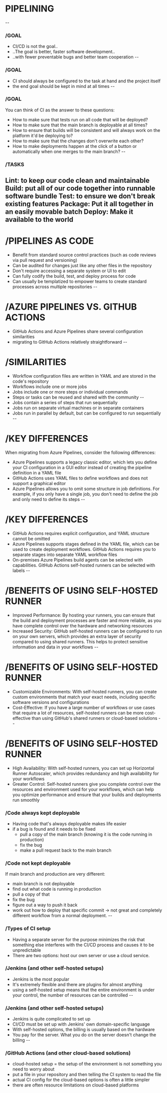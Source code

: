 # PIPELINING
--
### /GOAL
* CI/CD is not the goal.. <!-- .element: class="fragment fade-up" -->
* ..The goal is better, faster software development.. <!-- .element: class="fragment fade-up" -->
* ..with fewer preventable bugs and better team cooperation <!-- .element: class="fragment fade-up" -->
--
### /GOAL
* CI should always be configured to the task at hand and the project itself <!-- .element: class="fragment fade-up" -->
* the end goal should be kept in mind at all times <!-- .element: class="fragment fade-up" -->
--
### /GOAL
You can think of CI as the answer to these questions:
* How to make sure that tests run on all code that will be deployed? <!-- .element: class="fragment fade-up" -->
* How to make sure that the main branch is deployable at all times? <!-- .element: class="fragment fade-up" -->
* How to ensure that builds will be consistent and will always work on the platform it'd be deploying to? <!-- .element: class="fragment fade-up" -->
* How to make sure that the changes don't overwrite each other? <!-- .element: class="fragment fade-up" -->
* How to make deployments happen at the click of a button or automatically when one merges to the main branch? <!-- .element: class="fragment fade-up" -->
--
### /TASKS
Lint: to keep our code clean and maintainable <!-- .element: class="fragment fade-up" -->
Build: put all of our code together into runnable software bundle <!-- .element: class="fragment fade-up" -->
Test: to ensure we don't break existing features <!-- .element: class="fragment fade-up" -->
Package: Put it all together in an easily movable batch <!-- .element: class="fragment fade-up" -->
Deploy: Make it available to the world <!-- .element: class="fragment fade-up" -->
--
# /PIPELINES AS CODE
* Benefit from standard source control practices (such as code reviews via pull request and versioning) <!-- .element: class="fragment fade-up" -->
* Can be audited for changes just like any other files in the repository <!-- .element: class="fragment fade-up" -->
* Don't require accessing a separate system or UI to edit <!-- .element: class="fragment fade-up" -->
* Can fully codify the build, test, and deploy process for code <!-- .element: class="fragment fade-up" -->
* Can usually be templatized to empower teams to create standard processes across multiple repositories <!-- .element: class="fragment fade-up" -->
--
# /AZURE PIPELINES VS. GITHUB ACTIONS
* GitHub Actions and Azure Pipelines share several configuration similarities <!-- .element: class="fragment fade-up" -->
* migrating to GitHub Actions relatively straightforward <!-- .element: class="fragment fade-up" -->
--
# /SIMILARITIES
* Workflow configuration files are written in YAML and are stored in the code's repository <!-- .element: class="fragment fade-up" -->
* Workflows include one or more jobs <!-- .element: class="fragment fade-up" -->
* Jobs include one or more steps or individual commands <!-- .element: class="fragment fade-up" -->
* Steps or tasks can be reused and shared with the community <!-- .element: class="fragment fade-up" -->
--
* Jobs contain a series of steps that run sequentially <!-- .element: class="fragment fade-up" -->
* Jobs run on separate virtual machines or in separate containers <!-- .element: class="fragment fade-up" -->
* Jobs run in parallel by default, but can be configured to run sequentially <!-- .element: class="fragment fade-up" -->
--
# /KEY DIFFERENCES
When migrating from Azure Pipelines, consider the following differences:

* Azure Pipelines supports a legacy classic editor, which lets you define your CI configuration in a GUI editor instead of creating the pipeline definition in a YAML file <!-- .element: class="fragment fade-up" -->
* GitHub Actions uses YAML files to define workflows and does not support a graphical editor <!-- .element: class="fragment fade-up" -->
* Azure Pipelines allows you to omit some structure in job definitions. For example, if you only have a single job, you don't need to define the job and only need to define its steps <!-- .element: class="fragment fade-up" -->
--
# /KEY DIFFERENCES
* GitHub Actions requires explicit configuration, and YAML structure cannot be omitted <!-- .element: class="fragment fade-up" -->
* Azure Pipelines supports stages defined in the YAML file, which can be used to create deployment workflows. GitHub Actions requires you to separate stages into separate YAML workflow files <!-- .element: class="fragment fade-up" -->
* On-premises Azure Pipelines build agents can be selected with capabilities. GitHub Actions self-hosted runners can be selected with labels <!-- .element: class="fragment fade-up" -->
--
# /BENEFITS OF USING SELF-HOSTED RUNNER
* Improved Performance: By hosting your runners, you can ensure that the build and deployment processes are faster and more reliable, as you have complete control over the hardware and networking resources <!-- .element: class="fragment fade-up" -->
* Increased Security: GitHub self-hosted runners can be configured to run on your own servers, which provides an extra layer of security compared to using shared runners. This helps to protect sensitive information and data in your workflows <!-- .element: class="fragment fade-up" -->
--
# /BENEFITS OF USING SELF-HOSTED RUNNER
* Customizable Environments: With self-hosted runners, you can create custom environments that match your exact needs, including specific software versions and configurations <!-- .element: class="fragment fade-up" -->
* Cost-Effective: If you have a large number of workflows or use cases that require a lot of resources, self-hosted runners can be more cost-effective than using GitHub's shared runners or cloud-based solutions <!-- .element: class="fragment fade-up" -->
--
# /BENEFITS OF USING SELF-HOSTED RUNNER
* High Availability: With self-hosted runners, you can set up Horizontal Runner Autoscaler, which provides redundancy and high availability for your workflows <!-- .element: class="fragment fade-up" -->
* Greater Control: Self-hosted runners give you complete control over the resources and environment used for your workflows, which can help you optimize performance and ensure that your builds and deployments run smoothly <!-- .element: class="fragment fade-up" -->
### /Code always kept deployable
* Having code that's always deployable makes life easier <!-- .element: class="fragment fade-up" -->
* if a bug is found and it needs to be fixed <!-- .element: class="fragment fade-up" -->
  * pull a copy of the main branch (knowing it is the code running in production) <!-- .element: class="fragment fade-up" -->
  * fix the bug <!-- .element: class="fragment fade-up" -->
  * make a pull request back to the main branch <!-- .element: class="fragment fade-up" -->
### /Code not kept deployable
If main branch and production are very different:
 * main branch is not deployable
 * find out what code is running in production
 * pull a copy of that
 * fix the bug
 * figure out a way to push it back
 * work out how to deploy that specific commit -> not great and completely different workflow from a normal deployment.
--
### /Types of CI setup
* Having a separate server for the purpose minimizes the risk that something else interferes with the CI/CD process and causes it to be unpredictable
* There are two options: host our own server or use a cloud service.
### /Jenkins (and other self-hosted setups)
* Jenkins is the most popular
* It's extremely flexible and there are plugins for almost anything
* using a self-hosted setup means that the entire environment is under your control, the number of resources can be controlled
--
### /Jenkins (and other self-hosted setups)
* Jenkins is quite complicated to set up
* CI/CD must be set up with Jenkins' own domain-specific language
* With self-hosted options, the billing is usually based on the hardware
* You pay for the server. What you do on the server doesn't change the billing
--
### /GitHub Actions (and other cloud-based solutions)
* cloud-hosted setup = the setup of the environment is not something you need to worry about
* put a file in your repository and then telling the CI system to read the file
* actual CI config for the cloud-based options is often a little simpler
* there are often resource limitations on cloud-based platforms
